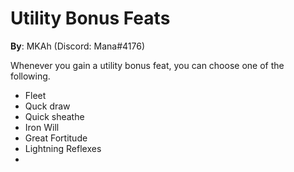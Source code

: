 # Utility Bonus Feats

**By**: MKAh (Discord: Mana#4176)

Whenever you gain a utility bonus feat, you can choose one of the following.

* Fleet
* Quck draw
* Quick sheathe
* Iron Will
* Great Fortitude
* Lightning Reflexes
* 